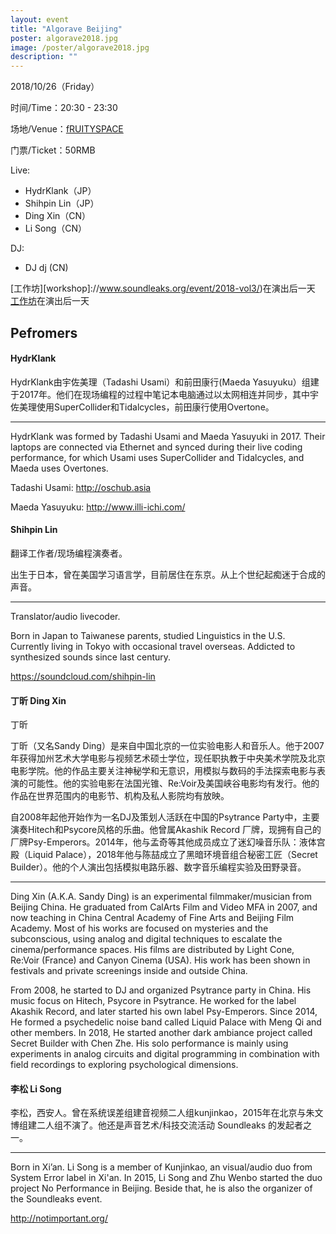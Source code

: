 ```yaml
---
layout: event
title: "Algorave Beijing"
poster: algorave2018.jpg
image: /poster/algorave2018.jpg
description: ""
---
```


2018/10/26（Friday）

时间/Time：20:30 - 23:30

场地/Venue：[fRUITYSPACE](https://www.facebook.com/pages/Fruityspace/1734950436787743)

门票/Ticket：50RMB

Live:

* HydrKlank（JP）
* Shihpin Lin（JP）
* Ding Xin（CN）
* Li Song（CN）

DJ:

* DJ dj (CN)

[工作坊][workshop]://www.soundleaks.org/event/2018-vol3/)在演出后一天
[工作坊](http://www.soundleaks.org/event/2018-vol3/)在演出后一天


## Pefromers

#### HydrKlank

HydrKlank由宇佐美理（Tadashi Usami）和前田康行(Maeda Yasuyuku）组建于2017年。他们在现场编程的过程中笔记本电脑通过以太网相连并同步，其中宇佐美理使用SuperCollider和Tidalcycles，前田康行使用Overtone。

---
HydrKlank was formed by Tadashi Usami and Maeda Yasuyuki in 2017. Their laptops are connected via Ethernet and synced during their live coding performance, for which Usami uses SuperCollider and Tidalcycles, and Maeda uses Overtones.

Tadashi Usami: <http://oschub.asia>

Maeda Yasuyuku: <http://www.illi-ichi.com/>

#### Shihpin Lin

翻译工作者/现场编程演奏者。

出生于日本，曾在美国学习语言学，目前居住在东京。从上个世纪起痴迷于合成的声音。

---

Translator/audio livecoder.

Born in Japan to Taiwanese parents, studied Linguistics in the U.S. Currently living in Tokyo with occasional travel overseas. Addicted to synthesized sounds since last century.

<https://soundcloud.com/shihpin-lin>

#### 丁昕 Ding Xin

丁昕

丁昕（又名Sandy Ding）是来自中国北京的一位实验电影人和音乐人。他于2007年获得加州艺术大学电影与视频艺术硕士学位，现任职执教于中央美术学院及北京电影学院。他的作品主要关注神秘学和无意识，用模拟与数码的手法探索电影与表演的可能性。他的实验电影在法国光锥、Re:Voir及美国峡谷电影均有发行。他的作品在世界范围内的电影节、机构及私人影院均有放映。

自2008年起他开始作为一名DJ及策划人活跃在中国的Psytrance Party中，主要演奏Hitech和Psycore风格的乐曲。他曾属Akashik Record 厂牌，现拥有自己的厂牌Psy-Emperors。2014年，他与孟奇等其他成员成立了迷幻噪音乐队：液体宫殿（Liquid Palace），2018年他与陈喆成立了黑暗环境音组合秘密工匠（Secret Builder）。他的个人演出包括模拟电路乐器、数字音乐编程实验及田野录音。

---

Ding Xin (A.K.A. Sandy Ding) is an experimental filmmaker/musician from Beijing China. He graduated from CalArts Film and Video MFA in 2007, and now teaching in China Central Academy of Fine Arts and Beijing Film Academy. Most of his works are focused on mysteries and the subconscious, using analog and digital techniques to escalate the cinema/performance spaces. His films are distributed by Light Cone, Re:Voir (France) and Canyon Cinema (USA). His work has been shown in festivals and private screenings inside and outside China.

From 2008, he started to DJ and organized Psytrance party in China. His music focus on Hitech, Psycore in Psytrance. He worked for the label Akashik Record, and later started his own label Psy-Emperors.  Since 2014, He formed a psychedelic noise band called Liquid Palace with Meng Qi and other members. In 2018, He started another dark ambiance project called Secret Builder with Chen Zhe. His solo performance is mainly using experiments in analog circuits and digital programming in combination with field recordings to exploring psychological dimensions.

#### 李松 Li Song

李松，西安人。曾在系统误差组建音视频二人组kunjinkao，2015年在北京与朱文博组建二人组不演了。他还是声音艺术/科技交流活动 Soundleaks 的发起者之一。

---

Born in Xi’an. Li Song is a member of Kunjinkao, an visual/audio duo from System Error label in Xi'an. In 2015, Li Song and Zhu Wenbo started the duo project No Performance in Beijing. Beside that, he is also the organizer of the Soundleaks event.

<http://notimportant.org/>
